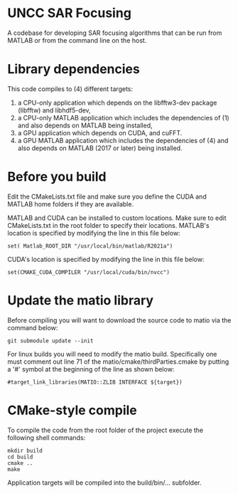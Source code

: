 # UNCC SAR Focusing 

A codebase for developing SAR focusing algorithms that can be run from MATLAB or from the command line on the host.

# Library dependencies

This code compiles to (4) different targets:

1. a CPU-only application which depends on the libfftw3-dev package (libfftw) and libhdf5-dev,
2. a CPU-only MATLAB application which includes the dependencies of (1) and also depends on MATLAB being installed,
3. a GPU application which depends on CUDA, and cuFFT.
4. a GPU MATLAB application which includes the dependencies of (4) and also depends on MATLAB (2017 or later) being installed.

# Before you build

Edit the CMakeLists.txt file and make sure you define the CUDA and MATLAB home folders if they are available.

MATLAB and CUDA can be installed to custom locations. Make sure to edit CMakeLists.txt in the root folder to specify their locations.
MATLAB's location is specified by modifying the line in this file below:
```
set( Matlab_ROOT_DIR "/usr/local/bin/matlab/R2021a")
```
CUDA's location is specified by modifying the line in this file below:
```
set(CMAKE_CUDA_COMPILER "/usr/local/cuda/bin/nvcc")
```

# Update the matio library
Before compiling you will want to download the source code to matio via the command below:
```
git submodule update --init
```
For linux builds you will need to modify the matio build. Specifically one must comment out line 71 of the matio/cmake/thirdParties.cmake by putting a '#' symbol at the beginning of the line as shown below:
```
#target_link_libraries(MATIO::ZLIB INTERFACE ${target})
```
# CMake-style compile
To compile the code from the root folder of the project execute the following shell commands:
```
mkdir build
cd build
cmake ..
make
```
Application targets will be compiled into the build/bin/... subfolder.
